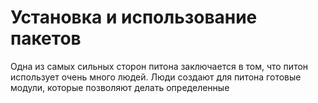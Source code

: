 # Установка и использование пакетов


Одна из самых сильных сторон питона заключается в том, что питон использует очень много людей. Люди создают для питона готовые модули, которые позволяют делать определенные